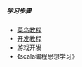 ##### 学习步骤
- [菜鸟教程](http://www.runoob.com/scala/scala-tutorial.html)
- [开发教程](https://www.shiyanlou.com/courses/490)
- 游戏开发
- 《scala编程思想学习》
